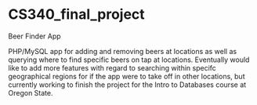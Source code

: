 # CS340_final_project
Beer Finder App

PHP/MySQL app for adding and removing beers at locations as well as querying where to find specific beers on tap at locations. Eventually would like to add more features with regard to searching within specifc geographical regions for if the app were to take off in other locations, but currently working to finish the project for the Intro to Databases course at Oregon State. 
